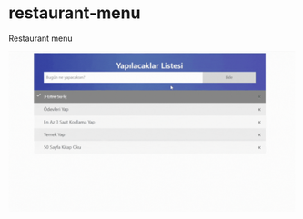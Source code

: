 # restaurant-menu
Restaurant menu


<p align="center">
  <img align="center" src="https://github.com/azizaykut/Todo-list/blob/main/img/todo.gif" />
</p>